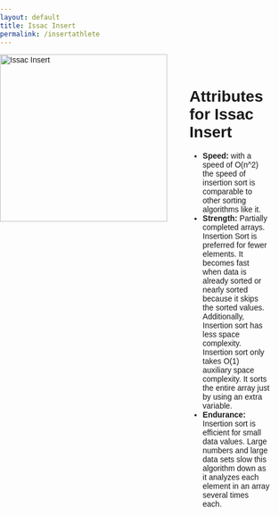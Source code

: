 ```yaml
---
layout: default
title: Issac Insert
permalink: /insertathlete
---
```

<html lang="en">
<head>
    <meta charset="UTF-8">
    <meta name="viewport" content="width=device-width, initial-scale=1.0">
    <title>Issac Insert</title>
    <style>
        body {
            font-family: Arial, sans-serif;
            margin: 0;
            padding: 0;
        }
        #container {
            display: flex;
            justify-content: flex-start;
            align-items: flex-start;
        }
        #image {
            width: 300px; /* Adjust the width as needed */
            height: auto;
            margin-right: 20px;
        }
        #attributes {
            width: 50%; /* Adjust the width as needed */
            padding: 20px;
            box-sizing: border-box;
        }
    </style>
</head>
<body>


<div id="container">
    <img id="image" src="https://github.com/Code-Demons/miniproject/assets/40652645/78f15b09-37f0-441b-b230-3d3663347a38" alt="Issac Insert">
    <div id="attributes">
        <h1>Attributes for Issac Insert</h1>
        <ul>
           <li><b>Speed:</b> with a speed of O(n^2) the speed of insertion sort is comparable to other sorting algorithms like it. </li>
            <li><b>Strength:</b> Partially completed arrays. Insertion Sort is preferred for fewer elements. It becomes fast when data is already sorted or nearly sorted because it skips the sorted values. Additionally, Insertion sort has less space complexity. Insertion sort only takes O(1) auxiliary space complexity. It sorts the entire array just by using an extra variable.</li>
            <li><b>Endurance:</b> Insertion sort is efficient for small data values. Large numbers and large data sets slow this algorithm down as it analyzes each element in an array several times each.</li>
        </ul>
    </div>
</div>

</body>
</html>